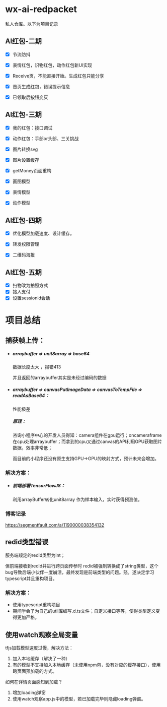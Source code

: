 # wx-ai-redpacket
私人仓库。以下为项目记录

## AI红包-二期

- [x] 节流防抖
- [x] 表情红包，识物红包，动作红包新UI实现
- [x] Receive页，不能直接开始。生成红包只能分享
- [x] 首页生成红包，错误提示信息
- [x] 已领取后按钮变灰



## AI红包-三期

- [x] 我的红包：接口调试
- [x] 动作红包：手部or头部、三关挑战
- [x] 图片转换svg
- [x] 图片设置缓存
- [x] getMoney页面重构
- [x] 画图模型
- [x] 表情模型
- [x] 动作模型



## AI红包-四期

- [x] 优化模型加载速度、设计缓存。
- [x] 转发权限管理
- [x] 二维码海报



## AI红包-五期

- [x] 扫物改为拍照方式
- [x] 接入支付
- [x] 设置sessionid会话

# 项目总结



## 捕获帧上传：

- ##### arraybuffer => unit8array => base64

  数据长度太大 ，报错413

  并且返回的arraybuffer其实是未经过编码的数据

- ##### arraybuffer => canvasPutImageData => canvasToTempFile => readAsBase64： 

  性能极差

  ##### 原理：

  咨询小程序中心的开发人员得知：camera组件在gpu运行；oncameraframe在cpu处理arraybuffer；而拿到的cpu又通过canvas的API利用GPU获取图片数据。效率非常低；

  而目前的小程序还没有原生支持GPU->GPU的映射方式，预计未来会增加。

### 解决方案：

- ##### 前端部署TensorFlowJS：

  利用arrayBuffer转化unit8array 作为样本输入，实时获得预测值。
### 博客记录
https://segmentfault.com/a/1190000038354132

## redid类型错误

服务端规定的redid类型为int；

但前端接收到redid并进行跨页面传参时 redid被强制转换成了string类型，这个bug导致后端小伙伴一度崩溃，最终发现是前端类型的问题。怒，遂决定学习typescript并且重构项目。

### 解决方案：

- 使用typescript重构项目
- 期间学会了为自己的util库编写.d.ts文件；自定义接口等等，使得类型定义变得更加严格。



## 使用watch观察全局变量

tfjs加载模型速度过慢，解决方法：

1. 加入本地缓存（解决了一种）
2. 有的模型不支持加入本地缓存（未使用npm包，没有对应的缓存接口），使用跨页面预加载的方式。

如何在详情页面感知到加载？

1. 增加loading弹窗
2. 使用watch观察app.js中的模型，若已加载完毕则隐藏loading弹窗。

